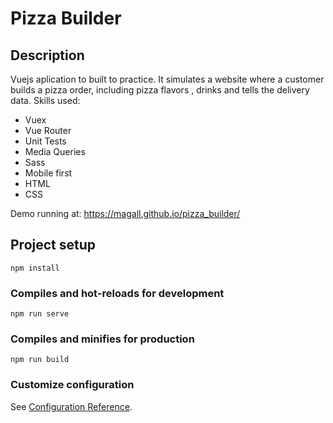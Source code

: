 # Pizza Builder

## Description
Vuejs aplication to built to practice. It simulates a website where a customer builds a pizza order, including pizza flavors , drinks and tells the delivery data. 
Skills used: 
 - Vuex
 - Vue Router
 - Unit Tests
 - Media Queries
 - Sass
 - Mobile first
 - HTML
 - CSS
 
 Demo running at: https://magall.github.io/pizza_builder/

## Project setup
```
npm install
```

### Compiles and hot-reloads for development
```
npm run serve
```

### Compiles and minifies for production
```
npm run build
```

### Customize configuration
See [Configuration Reference](https://cli.vuejs.org/config/).
